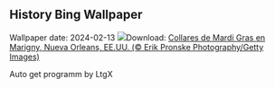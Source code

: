 ## History Bing Wallpaper
Wallpaper date: 2024-02-13
![](https://www.bing.com/th?id=OHR.MarignyBeads_ES-ES0958430194_UHD.jpg&w=1000)Download: [Collares de Mardi Gras en Marigny, Nueva Orleans, EE.UU. (© Erik Pronske Photography/Getty Images)](https://www.bing.com/th?id=OHR.MarignyBeads_ES-ES0958430194_UHD.jpg)

Auto get programm by LtgX
